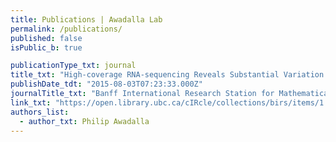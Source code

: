 ```yaml
---
title: Publications | Awadalla Lab
permalink: /publications/
published: false
isPublic_b: true

publicationType_txt: journal
title_txt: "High-coverage RNA-sequencing Reveals Substantial Variation Associated with Geography, Environment and Endophenotypic Variation"
publishDate_tdt: "2015-08-03T07:23:33.000Z"
journalTitle_txt: "Banff International Research Station for Mathematical Innovation and Discovery"
link_txt: "https://open.library.ubc.ca/cIRcle/collections/birs/items/1.0229559"
authors_list: 
  - author_txt: Philip Awadalla
---
```

